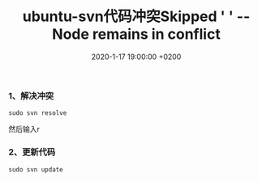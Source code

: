 ﻿---
layout: post
title:  "ubuntu-svn代码冲突Skipped ' ' -- Node remains in conflict"
date:   2020-1-17 19:00:00 +0200
categories: ubuntu
---

### 1、解决冲突
```
sudo svn resolve
```
然后输入r
### 2、更新代码
```
sudo svn update
```
